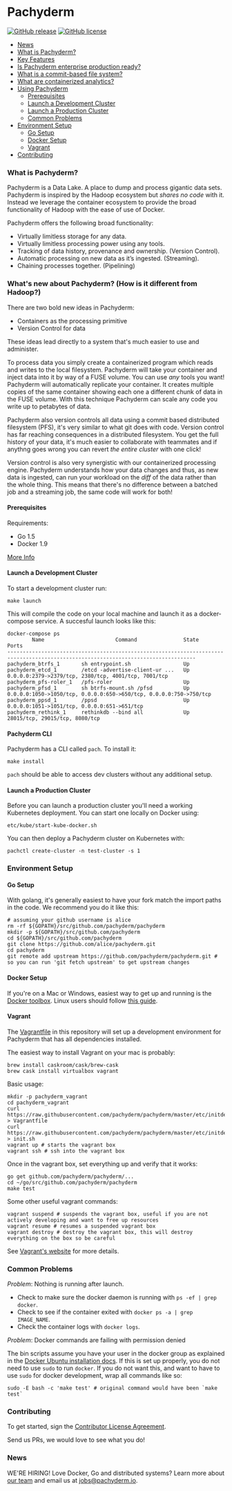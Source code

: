 # Pachyderm
[![GitHub release](https://img.shields.io/github/release/pachyderm/pachyderm.svg?style=flat-square)](https://github.com/pachyderm/pachyderm/releases)
[![GitHub license](https://img.shields.io/github/license/pachyderm/pachyderm.svg?style=flat-square)](https://github.com/pachyderm/pachyderm/blob/master/LICENSE)

* [News](#news)
* [What is Pachyderm?](#what-is-pachyderm)
* [Key Features](#key-features)
* [Is Pachyderm enterprise production ready?](#is-pachyderm-enterprise-production-ready)
* [What is a commit-based file system?](#what-is-a-commit-based-file-system)
* [What are containerized analytics?](#what-are-containerized-analytics)
* [Using Pachyderm](#using-pachyderm)
    * [Prerequisites](#prerequisites)
    * [Launch a Development Cluster](#launch-a-development-cluster)
    * [Launch a Production Cluster](#launch-a-production-cluster)
    * [Common Problems](#common-problems)
* [Environment Setup](#environment-setup)
    * [Go Setup](#go-setup)
    * [Docker Setup](#docker-setup)
    * [Vagrant](#vagrant)
* [Contributing](#contributing)

### What is Pachyderm?

Pachyderm is a Data Lake. A place to dump and process gigantic data sets.
Pachyderm is inspired by the Hadoop ecosystem but _shares no code_ with it.
Instead we leverage the container ecosystem to provide the broad functionality
of Hadoop with the ease of use of Docker.

Pachyderm offers the following broad functionality:

- Virtually limitless storage for any data.
- Virtually limitless processing power using any tools.
- Tracking of data history, provenance and ownership. (Version Control).
- Automatic processing on new data as it’s ingested. (Streaming).
- Chaining processes together. (Pipelining)

### What's new about Pachyderm? (How is it different from Hadoop?)

There are two bold new ideas in Pachyderm:

- Containers as the processing primitive
- Version Control for data

These ideas lead directly to a system that's much easier to use and administer.

To process data you simply create a containerized program which reads and writes
to the local filesystem. Pachyderm will take your container and inject data into
it by way of a FUSE volume. You can use _any_ tools you want! Pachyderm will
automatically replicate your container. It creates multiple copies of the same
container showing each one a different chunk of data in the FUSE volume. With
this technique Pachyderm can scale any code you write up to petabytes of data.

Pachyderm also version controls all data using a commit based distributed
filesystem (PFS), it's very similar to what git does with code. Version control
has far reaching consequences in a distributed filesystem. You get the full
history of your data, it's much easier to collaborate with teammates and if
anythng goes wrong you can revert _the entire cluster_ with one click!

Version control is also very synergistic with our containerized processing
engine. Pachyderm understands how your data changes and thus, as new data
is ingested, can run your workload on the _diff_ of the data rather than the
whole thing. This means that there's no difference between a batched job and
a streaming job, the same code will work for both!

#### Prerequisites

Requirements:
- Go 1.5
- Docker 1.9

[More Info](#environment-setup)

#### Launch a Development Cluster
To start a development cluster run:

```shell
make launch
```

This will compile the code on your local machine and launch it as a docker-compose service.
A succesful launch looks like this:

```shell
docker-compose ps
        Name                       Command               State                                 Ports
-----------------------------------------------------------------------------------------------------------------------------------
pachyderm_btrfs_1       sh entrypoint.sh                 Up
pachyderm_etcd_1        /etcd -advertise-client-ur ...   Up      0.0.0.0:2379->2379/tcp, 2380/tcp, 4001/tcp, 7001/tcp
pachyderm_pfs-roler_1   /pfs-roler                       Up
pachyderm_pfsd_1        sh btrfs-mount.sh /pfsd          Up      0.0.0.0:1050->1050/tcp, 0.0.0.0:650->650/tcp, 0.0.0.0:750->750/tcp
pachyderm_ppsd_1        /ppsd                            Up      0.0.0.0:1051->1051/tcp, 0.0.0.0:651->651/tcp
pachyderm_rethink_1     rethinkdb --bind all             Up      28015/tcp, 29015/tcp, 8080/tcp
```

#### Pachyderm CLI
Pachyderm has a CLI called `pach`. To install it:

```shell
make install
```

`pach` should be able to access dev clusters without any additional setup.

#### Launch a Production Cluster
Before you can launch a production cluster you'll need a working Kubernetes deployment.
You can start one locally on Docker using:

```shell
etc/kube/start-kube-docker.sh
```

You can then deploy a Pachyderm cluster on Kubernetes with:

```shell
pachctl create-cluster -n test-cluster -s 1
```

### Environment Setup

#### Go Setup
With golang, it's generally easiest to have your fork match the import paths in the code. We recommend you do it like this:

```
# assuming your github username is alice
rm -rf ${GOPATH}/src/github.com/pachyderm/pachyderm
mkdir -p ${GOPATH}/src/github.com/pachyderm
cd ${GOPATH}/src/github.com/pachyderm
git clone https://github.com/alice/pachyderm.git
cd pachyderm
git remote add upstream https://github.com/pachyderm/pachyderm.git # so you can run 'git fetch upstream' to get upstream changes
```

#### Docker Setup

If you're on a Mac or Windows, easiest way to get up and running is the
[Docker toolbox](https://www.docker.com/docker-toolbox). Linux users should
follow [this guide](http://docs.docker.com/engine/installation/ubuntulinux/).

#### Vagrant

The [Vagrantfile](etc/initdev/Vagrantfile) in this repository will set up a development environment for Pachyderm
that has all dependencies installed.

The easiest way to install Vagrant on your mac is probably:

```
brew install caskroom/cask/brew-cask
brew cask install virtualbox vagrant
```

Basic usage:

```
mkdir -p pachyderm_vagrant
cd pachyderm_vagrant
curl https://raw.githubusercontent.com/pachyderm/pachyderm/master/etc/initdev/Vagrantfile > Vagrantfile
curl https://raw.githubusercontent.com/pachyderm/pachyderm/master/etc/initdev/init.sh > init.sh
vagrant up # starts the vagrant box
vagrant ssh # ssh into the vagrant box
```

Once in the vagrant box, set everything up and verify that it works:

```
go get github.com/pachyderm/pachyderm/...
cd ~/go/src/github.com/pachyderm/pachyderm
make test
```

Some other useful vagrant commands:

```
vagrant suspend # suspends the vagrant box, useful if you are not actively developing and want to free up resources
vagrant resume # resumes a suspended vagrant box
vagrant destroy # destroy the vagrant box, this will destroy everything on the box so be careful
```

See [Vagrant's website](https://www.vagrantup.com) for more details.

### Common Problems

*Problem*: Nothing is running after launch.

- Check to make sure the docker daemon is running with `ps -ef | grep docker`.
- Check to see if the container exited with `docker ps -a | grep IMAGE_NAME`.
- Check the container logs with `docker logs`.

*Problem*: Docker commands are failing with permission denied

The bin scripts assume you have your user in the docker group as explained in the [Docker Ubuntu installation docs](https://docs.docker.com/installation/ubuntulinux/#create-a-docker-group).
If this is set up properly, you do not need to use `sudo` to run `docker`. If you do not want this, and want to have to use `sudo` for docker development, wrap all commands like so:

```
sudo -E bash -c 'make test' # original command would have been `make test`
```

### Contributing

To get started, sign the [Contributor License Agreement](https://pachyderm.wufoo.com/forms/pachyderm-contributor-license-agreement).

Send us PRs, we would love to see what you do!

### News

WE'RE HIRING! Love Docker, Go and distributed systems? Learn more about [our team](http://www.pachyderm.io/jobs.html) and email us at jobs@pachyderm.io.

